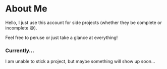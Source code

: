 # About Me

Hello, I just use this account for side projects (whether they be complete or incomplete 😅).

Feel free to peruse or just take a glance at everything!

### Currently...

I am unable to stick a project, but maybe something will show up soon...

<!--I was working on a Spotify clone, but their playback SDK doesn't seem to want to play with my environment I am developing it in, so onward with different projects.

Now I am working on a new project I'm calling Café. I'm writing the server code in Rust and am planning on making a couple of basic apps for mobile and desktop just to learn more full stack development skills.

<!--
**davleop/davleop** is a ✨ _special_ ✨ repository because its `README.md` (this file) appears on your GitHub profile.

Here are some ideas to get you started:

- 🔭 I’m currently working on ...
- 🌱 I’m currently learning ...
- 👯 I’m looking to collaborate on ...
- 🤔 I’m looking for help with ...
- 💬 Ask me about ...
- 📫 How to reach me: ...
- 😄 Pronouns: ...
- ⚡ Fun fact: ...
-->
